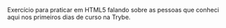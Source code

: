 Exercício para praticar em HTML5 falando sobre as pessoas que conheci aqui nos primeiros dias de curso na Trybe.
